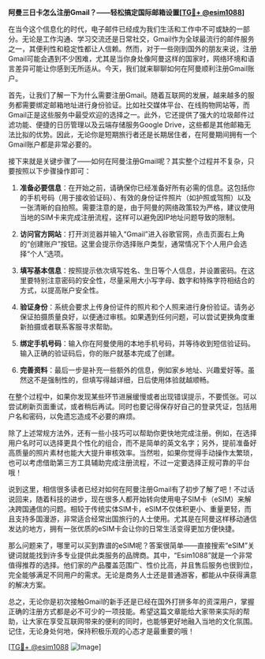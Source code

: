 **阿曼三日卡怎么注册Gmail？——轻松搞定国际邮箱设置[[TG💪+ @esim1088](https://t.me/s/esim1088)]**

在当今这个信息化的时代，电子邮件已经成为我们生活和工作中不可或缺的一部分。无论是工作沟通、学习交流还是日常社交，Gmail作为全球最流行的邮件服务之一，其便利性和稳定性都让人信赖。然而，对于一些刚到国外的朋友来说，注册Gmail可能会遇到不少困难，尤其是当你身处像阿曼这样的国家时，网络环境和语言差异可能让你感到无所适从。今天，我们就来聊聊如何在阿曼顺利注册Gmail账户。

首先，让我们了解一下为什么需要注册Gmail。随着互联网的发展，越来越多的服务都需要绑定邮箱地址进行身份验证。比如社交媒体平台、在线购物网站等，而Gmail正是这些服务中最受欢迎的选择之一。此外，它还提供了强大的垃圾邮件过滤功能、便捷的日历管理以及云端存储服务Google Drive，这些都是其他邮箱无法比拟的优势。因此，无论你是短期旅行者还是长期居住者，在阿曼期间拥有一个Gmail账户都是非常必要的。

接下来就是关键步骤了——如何在阿曼注册Gmail呢？其实整个过程并不复杂，只要按照以下步骤操作即可：

1. **准备必要信息**：在开始之前，请确保你已经准备好所有必需的信息。这包括你的手机号码（用于接收验证码）、有效的身份证件照片（如护照或驾照）以及一张清晰的自拍照。需要注意的是，由于阿曼的网络政策较为严格，建议使用当地的SIM卡来完成注册流程，这样可以避免因IP地址问题导致的限制。

2. **访问官方网站**：打开浏览器并输入“Gmail”进入谷歌官网，点击页面右上角的“创建账户”按钮。这里会提示你选择账户类型，通常情况下个人用户会选择“个人”选项。

3. **填写基本信息**：按照提示依次填写姓名、生日等个人信息，并设置密码。在这里要特别注意密码的安全性，尽量采用大小写字母、数字和特殊字符相结合的方式，以提高账户安全性。

4. **验证身份**：系统会要求上传身份证件的照片和个人照来进行身份验证。请务必保证拍摄质量良好，以便通过审核。如果遇到任何问题，可以尝试更换角度重新拍摄或者联系客服寻求帮助。

5. **绑定手机号码**：输入你在阿曼使用的本地手机号码，并等待收到短信验证码。输入正确的验证码后，你的账户就基本完成了创建。

6. **完善资料**：最后一步是补充一些额外的信息，例如家乡地址、兴趣爱好等。虽然这不是强制性的，但填写得越详细，日后使用体验就越顺畅。

在整个过程中，如果你发现某些环节进展缓慢或者出现错误提示，不要慌张。可以尝试刷新页面重试，或者稍后再试。同时也要记得保存好自己的登录凭证，包括用户名和密码，以免遗忘造成不必要的麻烦。

除了上述常规方法外，还有一些小技巧可以帮助你更快地完成注册。例如，在选择用户名时可以选择更具个性化的组合，而不是简单的英文名字；另外，提前准备好高质量的照片素材也能大大提升审核效率。当然啦，如果你觉得手动操作太繁琐，也可以考虑借助第三方工具辅助完成注册流程，不过一定要选择正规可靠的平台哦！

说到这里，相信很多读者已经对如何在阿曼注册Gmail有了初步了解了吧！不过话说回来，随着科技的进步，现在很多人都开始转向使用电子SIM卡（eSIM）来解决跨国通信的问题。相较于传统实体SIM卡，eSIM不仅体积更小、重量更轻，而且支持多国漫游，非常适合经常出国旅行的人士使用。尤其是在阿曼这样移动通信发达的地方，拥有一张优质的eSIM卡会让你的日常生活变得更加方便快捷。

那么问题来了，哪里可以买到靠谱的eSIM呢？答案很简单——直接搜索“eSIM”关键词就能找到许多专业提供此类服务的品牌商。其中，“Esim1088”就是一个非常值得推荐的选择。他们家的产品覆盖范围广、性价比高，并且售后服务也很到位，完全能够满足不同用户的需求。无论是商务人士还是普通游客，都能从中获得满意的解决方案。

总之，无论你是初次接触Gmail的新手还是已经在国外打拼多年的资深用户，掌握正确的注册方式都是必不可少的一项技能。希望这篇文章能给大家带来实际的帮助，让大家在享受互联网带来的便利的同时，也能够更好地融入当地的文化氛围。记住，无论身处何地，保持积极乐观的心态才是最重要的哦！

[[TG💪+ @esim1088](https://t.me/s/esim1088) ![Image](https://i.postimg.cc/4NQfJmqS/Snipaste-2025-05-13-00-14-12.png)]